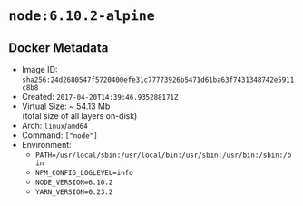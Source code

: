 # `node:6.10.2-alpine`

## Docker Metadata

- Image ID: `sha256:24d2680547f5720400efe31c77773926b5471d61ba63f7431348742e5911c8b8`
- Created: `2017-04-20T14:39:46.935288171Z`
- Virtual Size: ~ 54.13 Mb  
  (total size of all layers on-disk)
- Arch: `linux`/`amd64`
- Command: `["node"]`
- Environment:
  - `PATH=/usr/local/sbin:/usr/local/bin:/usr/sbin:/usr/bin:/sbin:/bin`
  - `NPM_CONFIG_LOGLEVEL=info`
  - `NODE_VERSION=6.10.2`
  - `YARN_VERSION=0.23.2`
